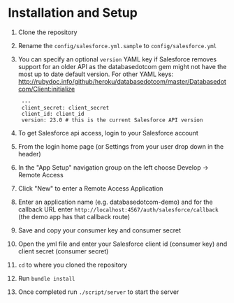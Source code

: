 # Installation and Setup

1. Clone the repository
2. Rename the ```config/salesforce.yml.sample``` to ```config/salesforce.yml```
3. You can specify an optional ```version``` YAML key if Salesforce removes support for an older API as the databasedotcom gem might not have the most up to date default version. For other YAML keys: http://rubydoc.info/github/heroku/databasedotcom/master/Databasedotcom/Client:initialize

        ---
        client_secret: client_secret
        client_id: client_id
        version: 23.0 # this is the current Salesforce API version

4. To get Salesforce api access, login to your Salesforce account
5. From the login home page (or Settings from your user drop down in the header)
6. In the "App Setup" navigation group on the left choose Develop -> Remote Access
7. Click "New" to enter a Remote Access Application
8. Enter an application name (e.g. databasedotcom-demo) and for the callback URL enter ```http://localhost:4567/auth/salesforce/callback``` (the demo app has that callback route)
9. Save and copy your consumer key and consumer secret
10. Open the yml file and enter your Salesforce client id (consumer key) and client secret (consumer secret)
11. ```cd``` to where you cloned the repository
12. Run ```bundle install```
13. Once completed run ```./script/server``` to start the server